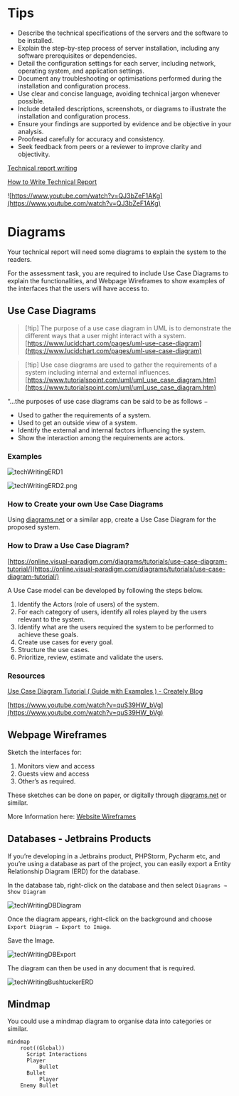 
# Tips

- Describe the technical specifications of the servers and the software to be installed.
- Explain the step-by-step process of server installation, including any software prerequisites or dependencies.
- Detail the configuration settings for each server, including network, operating system, and application settings.
- Document any troubleshooting or optimisations performed during the installation and configuration process.
- Use clear and concise language, avoiding technical jargon whenever possible.
- Include detailed descriptions, screenshots, or diagrams to illustrate the installation and configuration process.
- Ensure your findings are supported by evidence and be objective in your analysis.
- Proofread carefully for accuracy and consistency.
- Seek feedback from peers or a reviewer to improve clarity and objectivity.


[Technical report writing](https://students.unimelb.edu.au/academic-skills/explore-our-resources/report-writing/technical-report-writing)

[How to Write Technical Report](https://medium.com/technical-writing-is-easy/how-to-write-technical-report-e935210002c9)

![https://www.youtube.com/watch?v=QJ3bZeF1AKg](https://www.youtube.com/watch?v=QJ3bZeF1AKg)

# Diagrams

Your technical report will need some diagrams to explain the system to the readers.

For the assessment task, you are required to include Use Case Diagrams to explain the functionalities, and Webpage Wireframes to show examples of the interfaces that the users will have access to.

## Use Case Diagrams

> [!tip] The purpose of a use case diagram in UML is to demonstrate the different ways that a user might interact with a system.
> [https://www.lucidchart.com/pages/uml-use-case-diagram](https://www.lucidchart.com/pages/uml-use-case-diagram)

> [!tip] Use case diagrams are used to gather the requirements of a system including internal and external influences.
> [https://www.tutorialspoint.com/uml/uml_use_case_diagram.htm](https://www.tutorialspoint.com/uml/uml_use_case_diagram.htm)
> 

“…the purposes of use case diagrams can be said to be as follows −
- Used to gather the requirements of a system.
- Used to get an outside view of a system.
- Identify the external and internal factors influencing the system.
- Show the interaction among the requirements are actors.


### Examples

![techWritingERD1](/_sharedContent/_images/techWritingERD1.png)

![techWritingERD2.png](techWritingERD2.png)

### How to Create your own Use Case Diagrams

Using [diagrams.net](http://diagrams.net) or a similar app, create a Use Case Diagram for the proposed system.

### **How to Draw a Use Case Diagram?**

[https://online.visual-paradigm.com/diagrams/tutorials/use-case-diagram-tutorial/](https://online.visual-paradigm.com/diagrams/tutorials/use-case-diagram-tutorial/)

A Use Case model can be developed by following the steps below.

1. Identify the Actors (role of users) of the system.
2. For each category of users, identify all roles played by the users relevant to the system.
3. Identify what are the users required the system to be performed to achieve these goals.
4. Create use cases for every goal.
5. Structure the use cases.
6. Prioritize, review, estimate and validate the users.

### Resources

[Use Case Diagram Tutorial ( Guide with Examples ) - Creately Blog](https://creately.com/blog/diagrams/use-case-diagram-tutorial/)

[https://www.youtube.com/watch?v=quS39HW_bVg](https://www.youtube.com/watch?v=quS39HW_bVg)

## Webpage Wireframes

Sketch the interfaces for:

1. Monitors view and access
2. Guests view and access
3. Other’s as required.

These sketches can be done on paper, or digitally through [diagrams.net](https://app.diagrams.net) or similar.

More Information here: [Website Wireframes](Design%206dd970530a3f4a668fb5adcecdfac517/Website%20Wireframes%20c6e8595356884137a4719d62dfd9ebb9.md) 

## Databases - Jetbrains Products

If you’re developing in a Jetbrains product, PHPStorm, Pycharm etc, and you’re using a database as part of the project, you can easily export a Entity Relationship Diagram (ERD) for the database.

In the database tab, right-click on the database and then select `Diagrams → Show Diagram`

![techWritingDBDiagram](/_sharedContent/_images/techWritingDBDiagram.png)

Once the diagram appears, right-click on the background and choose `Export Diagram → Export to Image`.

Save the Image.

![techWritingDBExport](/_sharedContent/_images/techWritingDBExport.png)

The diagram can then be used in any document that is required.

![techWritingBushtuckerERD](/_sharedContent/_images/techWritingBushtuckerERD.png)

## Mindmap

You could use a mindmap diagram to organise data into categories or similar.

```mermaid
mindmap
	root((Global))
	  Script Interactions
	  Player
		  Bullet
	  Bullet
		  Player
    Enemy Bullet
```